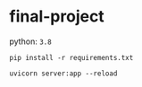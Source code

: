# final-project

python: `3.8`

```
pip install -r requirements.txt
```

```
uvicorn server:app --reload
```
